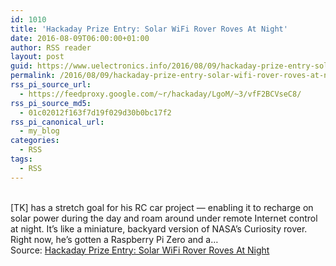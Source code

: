 ```yaml
---
id: 1010
title: 'Hackaday Prize Entry: Solar WiFi Rover Roves At Night'
date: 2016-08-09T06:00:00+01:00
author: RSS reader
layout: post
guid: https://www.uelectronics.info/2016/08/09/hackaday-prize-entry-solar-wifi-rover-roves-at-night/
permalink: /2016/08/09/hackaday-prize-entry-solar-wifi-rover-roves-at-night/
rss_pi_source_url:
  - https://feedproxy.google.com/~r/hackaday/LgoM/~3/vfF2BCVseC8/
rss_pi_source_md5:
  - 01c02012f163f7d19f029d30b0bc17f2
rss_pi_canonical_url:
  - my_blog
categories:
  - RSS
tags:
  - RSS
---
```

&#013;  
[TK] has a stretch goal for his RC car project — enabling it to recharge on solar power during the day and roam around under remote Internet control at night. It’s like a miniature, backyard version of NASA’s Curiosity rover. Right now, he’s gotten a Raspberry Pi Zero and a…&#013;  
Source: <a href="https://feedproxy.google.com/~r/hackaday/LgoM/~3/vfF2BCVseC8/" target="_blank">Hackaday Prize Entry: Solar WiFi Rover Roves At Night</a>